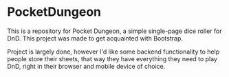 # PocketDungeon
This is a repository for Pocket Dungeon, a simple single-page dice roller for DnD. This project was made to get acquainted with Bootstrap.

Project is largely done, however I'd like some backend functionality to help people store their sheets, that way they have everything they need to play DnD, right in their browser and mobile device of choice.

